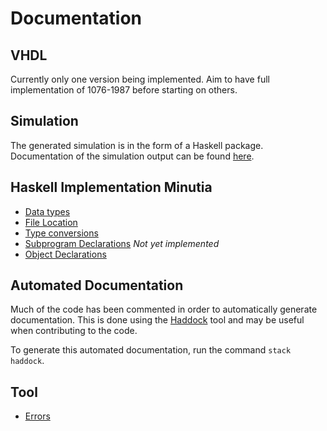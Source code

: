 # Documentation
## VHDL
Currently only one version being implemented.
Aim to have full implementation of 1076-1987 before starting on others.

## Simulation
The generated simulation is in the form of a Haskell package.
Documentation of the simulation output can be found [here](haskell/Simulation-Output.md).

## Haskell Implementation Minutia
- [Data types](haskell/types.md)
- [File Location](haskell/File-Finding.md)
- [Type conversions](haskell/TypeConversion.md)
- [Subprogram Declarations](haskell/Subprograms.md) _Not yet implemented_
- [Object Declarations](haskell/Objects.md)

## Automated Documentation
Much of the code has been commented in order to automatically generate documentation.
This is done using the [Haddock](https://github.com/haskell/haddock) tool and may be useful when contributing to the code.

To generate this automated documentation, run the command `stack haddock`.

## Tool
- [Errors](haskell/Errors.md)
